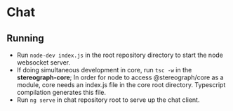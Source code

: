 # Chat

## Running 

* Run `node-dev index.js` in the root repository directory to start the node websocket server. 
* If doing simultaneous development in core, run `tsc -w` in the **stereograph-core**; In order for node to access @stereograph/core as a module, core needs an index.js file in the core root directory. Typescript compilation generates this file.
* Run `ng serve` in chat repository root to serve up the chat client.
